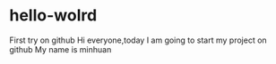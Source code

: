 # hello-wolrd
First try on github
Hi everyone,today I am going to start my project on github
My name is minhuan
